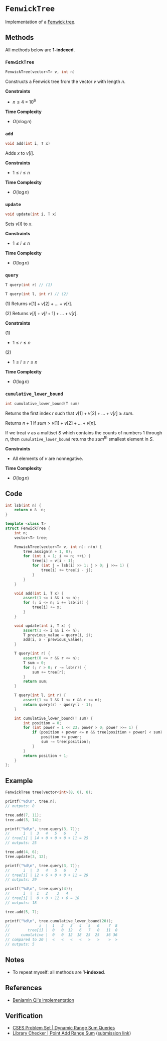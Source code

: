 # `FenwickTree`
Implementation of a [Fenwick tree](https://en.wikipedia.org/wiki/Fenwick_tree).

## Methods
All methods below are **1-indexed**.

### `FenwickTree`
```cpp
FenwickTree(vector<T> v, int n)
```

Constructs a Fenwick tree from the vector $v$ with length $n$.

**Constraints**
- $n \le 4 \times 10^{6}$ 

**Time Complexity**
- $O(n \log n)$

### `add`
```cpp
void add(int i, T x)
```

Adds $x$ to $v[i]$.

**Constraints**
- $1 \le i \le n$

**Time Complexity**
- $O(\log n)$

### `update`
```cpp
void update(int i, T x)
```

Sets $v[i]$ to $x$.

**Constraints**
- $1 \le i \le n$

**Time Complexity**
- $O(\log n)$

### `query`
```cpp
T query(int r) // (1)
```

```cpp
T query(int l, int r) // (2)
```

(1) Returns $v[1] + v[2] + \dots + v[r]$.

(2) Returns $v[l] + v[l + 1] + \dots + v[r]$.

**Constraints**

(1)
- $1 \le r \le n$

(2)
- $1 \le l \le r \le n$

**Time Complexity**
- $O(\log n)$

### `cumulative_lower_bound`
```cpp
int cumulative_lower_bound(T sum)
```

Returns the first index $r$ such that $v[1] + v[2] + \dots + v[r] \ge sum$.

Returns $n + 1$ If $sum > v[1] + v[2] + \dots + v[n]$.

If we treat $v$ as a multiset $S$ which contains the counts of numbers $1$ through $n$, then `cumulative_lower_bound`  returns the $sum^{\text{th}}$ smallest element in $S$.

**Constraints**
- All elements of $v$ are nonnegative.

**Time Complexity**
- $O(\log n)$

## Code
```cpp
int lsb(int n) {
    return n & -n;
}

template <class T>
struct FenwickTree {
    int n;
    vector<T> tree;

    FenwickTree(vector<T> v, int n): n(n) {
        tree.assign(n + 1, 0);
        for (int i = 1; i <= n; ++i) {
            tree[i] = v[i - 1];
            for (int j = lsb(i) >> 1; j > 0; j >>= 1) {
                tree[i] += tree[i - j];
            }
        }
    }

    void add(int i, T x) {
        assert(1 <= i && i <= n);
        for (; i <= n; i += lsb(i)) {
            tree[i] += x;
        }
    }

    void update(int i, T x) {
        assert(1 <= i && i <= n);
        T previous_value = query(i, i);
        add(i, x - previous_value);
    }

    T query(int r) {
        assert(0 <= r && r <= n);
        T sum = 0;
        for (; r > 0; r -= lsb(r)) {
            sum += tree[r];
        }
        return sum;
    }

    T query(int l, int r) {
        assert(1 <= l && l <= r && r <= n);
        return query(r) - query(l - 1);
    }

    int cumulative_lower_bound(T sum) {
        int position = 0;
        for (int power = 1 << 23; power > 0; power >>= 1) {
            if (position + power <= n && tree[position + power] < sum) {
                position += power;
                sum -= tree[position];
            }
        }
        return position + 1;
    }
};
```

## Example
```cpp
FenwickTree tree(vector<int>(8, 0), 8);

printf("%d\n", tree.n);
// outputs: 8

tree.add(7, 11);
tree.add(3, 14);

printf("%d\n", tree.query(3, 7));
//      i  |  3   4   5   6    7
// tree[i] | 14 + 0 + 0 + 0 + 11 = 25
// outputs: 25

tree.add(4, 6);
tree.update(3, 12);

printf("%d\n", tree.query(3, 7));
//      i  |  3   4   5   6    7
// tree[i] | 12 + 6 + 0 + 0 + 11 = 29
// outputs: 29

printf("%d\n", tree.query(4));
//      i  |  1   2    3   4
// tree[i] |  0 + 0 + 12 + 6 = 18
// outputs: 18

tree.add(5, 7);

printf("%d\n", tree.cumulative_lower_bound(20));
//             i  |  1   2   3   4   5   6    7  8
//        tree[i] |  0   0  12   6   7   0   11  0
//     cumulative |  0   0  12  18  25  25   36 36
// compared to 20 |  <   <   <   <   >   >    >  >   
// outputs: 5
```

## Notes
- To repeat myself: all methods are **1-indexed**.

## References
- [Benjamin Qi's implementation](https://github.com/bqi343/USACO/blob/master/Implementations/content/data-structures/1D%20Range%20Queries%20(9.2)/BIT.h)

## Verification
- [CSES Problem Set | Dynamic Range Sum Queries](https://cses.fi/problemset/task/1648)
- [Library Checker | Point Add Range Sum](https://judge.yosupo.jp/problem/point_add_range_sum) ([submission link](https://judge.yosupo.jp/submission/94470))